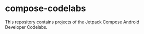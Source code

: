 # compose-codelabs
This repository contains projects of the Jetpack Compose Android Developer Codelabs.
